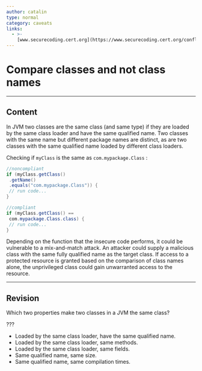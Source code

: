 ```yaml
---
author: catalin
type: normal
category: caveats
links:
  - >-
    [www.securecoding.cert.org](https://www.securecoding.cert.org/confluence/display/java/OBJ09-J.+Compare+classes+and+not+class+names){website}
---
```


# Compare classes and not class names


---

## Content

In JVM two classes are the same class (and same type) if they are loaded by the same class loader and have the same qualified name. Two classes with the same name but different package names are distinct, as are two classes with the same qualified name loaded by different class loaders.

Checking if `myClass` is the same as `com.mypackage.Class` : 

```java
//noncompliant
if (myClass.getClass()
 .getName()
 .equals("com.mypackage.Class")) {
 // run code...
}
```

```java
//compliant
if (myClass.getClass() == 
 com.mypackage.Class.class) {
 // run code...
}
```

Depending on the function that the insecure code performs, it could be vulnerable to a mix-and-match attack. An attacker could supply a malicious class with the same fully qualified name as the target class. If access to a protected resource is granted based on the comparison of class names alone, the unprivileged class could gain unwarranted access to the resource.


---

## Revision

Which two properties make two classes in a JVM the same class? 

???

- Loaded by the same class loader, have the same qualified name.
- Loaded by the same class loader, same methods.
- Loaded by the same class loader, same fields.
- Same qualified name, same size.
- Same qualified name, same compilation times.
